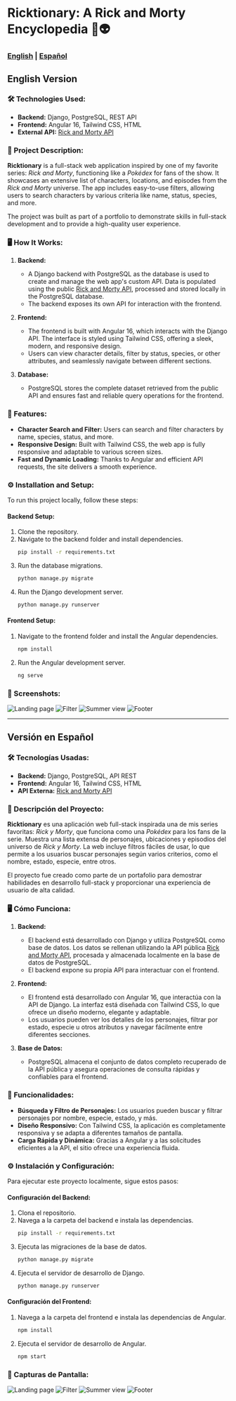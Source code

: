 # Ricktionary: A Rick and Morty Encyclopedia 🌌👽

### [English](#english-version) | [Español](#versión-en-español)

## English Version

### 🛠️ Technologies Used:
- **Backend:** Django, PostgreSQL, REST API
- **Frontend:** Angular 16, Tailwind CSS, HTML
- **External API:** [Rick and Morty API](https://rickandmortyapi.com/)

### 📖 Project Description:
**Ricktionary** is a full-stack web application inspired by one of my favorite series: *Rick and Morty*, functioning like a *Pokédex* for fans of the show. It showcases an extensive list of characters, locations, and episodes from the *Rick and Morty* universe. The app includes easy-to-use filters, allowing users to search characters by various criteria like name, status, species, and more.

The project was built as part of a portfolio to demonstrate skills in full-stack development and to provide a high-quality user experience.

### 🖥️ How It Works:
1. **Backend:**
   - A Django backend with PostgreSQL as the database is used to create and manage the web app's custom API. Data is populated using the public [Rick and Morty API](https://rickandmortyapi.com/), processed and stored locally in the PostgreSQL database. 
   - The backend exposes its own API for interaction with the frontend.
   
2. **Frontend:**
   - The frontend is built with Angular 16, which interacts with the Django API. The interface is styled using Tailwind CSS, offering a sleek, modern, and responsive design.
   - Users can view character details, filter by status, species, or other attributes, and seamlessly navigate between different sections.
   
3. **Database:** 
   - PostgreSQL stores the complete dataset retrieved from the public API and ensures fast and reliable query operations for the frontend.

### 🚀 Features:
- **Character Search and Filter:** Users can search and filter characters by name, species, status, and more.
- **Responsive Design:** Built with Tailwind CSS, the web app is fully responsive and adaptable to various screen sizes.
- **Fast and Dynamic Loading:** Thanks to Angular and efficient API requests, the site delivers a smooth experience.

### ⚙️ Installation and Setup:
To run this project locally, follow these steps:

#### Backend Setup:
1. Clone the repository.
2. Navigate to the backend folder and install dependencies.
    ```bash
    pip install -r requirements.txt
    ```
3. Run the database migrations.
    ```bash
    python manage.py migrate
    ```
4. Run the Django development server.
    ```bash
    python manage.py runserver
    ```

#### Frontend Setup:
1. Navigate to the frontend folder and install the Angular dependencies.
    ```bash
    npm install
    ```
2. Run the Angular development server.
    ```bash
    ng serve
    ```

### 📸 Screenshots:
![Landing page](./rickandmortyfront/rym/src/assets/screenshots/landing.png)
![Filter](./rickandmortyfront/rym/src/assets/screenshots/poopybutthole-filter.png)
![Summer view](./rickandmortyfront/rym/src/assets/screenshots/summer-view.png)
![Footer](./rickandmortyfront/rym/src/assets/screenshots/footer.png)

---

## Versión en Español

### 🛠️ Tecnologías Usadas:
- **Backend:** Django, PostgreSQL, API REST
- **Frontend:** Angular 16, Tailwind CSS, HTML
- **API Externa:** [Rick and Morty API](https://rickandmortyapi.com/)

### 📖 Descripción del Proyecto:
**Ricktionary** es una aplicación web full-stack inspirada una de mis series favoritas: *Rick y Morty*, que funciona como una *Pokédex* para los fans de la serie. Muestra una lista extensa de personajes, ubicaciones y episodios del universo de *Rick y Morty*. La web incluye filtros fáciles de usar, lo que permite a los usuarios buscar personajes según varios criterios, como el nombre, estado, especie, entre otros.

El proyecto fue creado como parte de un portafolio para demostrar habilidades en desarrollo full-stack y proporcionar una experiencia de usuario de alta calidad.

### 🖥️ Cómo Funciona:
1. **Backend:**
   - El backend está desarrollado con Django y utiliza PostgreSQL como base de datos. Los datos se rellenan utilizando la API pública [Rick and Morty API](https://rickandmortyapi.com/), procesada y almacenada localmente en la base de datos de PostgreSQL.
   - El backend expone su propia API para interactuar con el frontend.
   
2. **Frontend:**
   - El frontend está desarrollado con Angular 16, que interactúa con la API de Django. La interfaz está diseñada con Tailwind CSS, lo que ofrece un diseño moderno, elegante y adaptable.
   - Los usuarios pueden ver los detalles de los personajes, filtrar por estado, especie u otros atributos y navegar fácilmente entre diferentes secciones.

3. **Base de Datos:** 
   - PostgreSQL almacena el conjunto de datos completo recuperado de la API pública y asegura operaciones de consulta rápidas y confiables para el frontend.

### 🚀 Funcionalidades:
- **Búsqueda y Filtro de Personajes:** Los usuarios pueden buscar y filtrar personajes por nombre, especie, estado, y más.
- **Diseño Responsivo:** Con Tailwind CSS, la aplicación es completamente responsiva y se adapta a diferentes tamaños de pantalla.
- **Carga Rápida y Dinámica:** Gracias a Angular y a las solicitudes eficientes a la API, el sitio ofrece una experiencia fluida.

### ⚙️ Instalación y Configuración:
Para ejecutar este proyecto localmente, sigue estos pasos:

#### Configuración del Backend:
1. Clona el repositorio.
2. Navega a la carpeta del backend e instala las dependencias.
    ```bash
    pip install -r requirements.txt
    ```
3. Ejecuta las migraciones de la base de datos.
    ```bash
    python manage.py migrate
    ```
4. Ejecuta el servidor de desarrollo de Django.
    ```bash
    python manage.py runserver
    ```

#### Configuración del Frontend:
1. Navega a la carpeta del frontend e instala las dependencias de Angular.
    ```bash
    npm install
    ```
2. Ejecuta el servidor de desarrollo de Angular.
    ```bash
    npm start
    ```

### 📸 Capturas de Pantalla:
![Landing page](./rickandmortyfront/rym/src/assets/screenshots/landing.png)
![Filter](./rickandmortyfront/rym/src/assets/screenshots/poopybutthole-filter.png)
![Summer view](./rickandmortyfront/rym/src/assets/screenshots/summer-view.png)
![Footer](./rickandmortyfront/rym/src/assets/screenshots/footer.png)